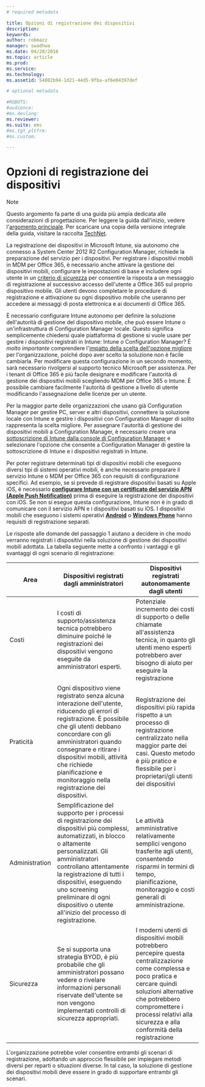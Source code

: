 ```yaml
---
# required metadata

title: Opzioni di registrazione dei dispositivi
description:
keywords:
author: robmazz
manager: swadhwa
ms.date: 04/28/2016
ms.topic: article
ms.prod:
ms.service:
ms.technology:
ms.assetid: 54082b94-1d21-44d5-9fba-af6e04397def

# optional metadata

#ROBOTS:
#audience:
#ms.devlang:
ms.reviewer: 
ms.suite: ems
#ms.tgt_pltfrm:
#ms.custom:

---
```



# Opzioni di registrazione dei dispositivi

>[!NOTE]
>Questo argomento fa parte di una guida più ampia dedicata alle considerazioni di progettazione. Per leggere la guida dall'inizio, vedere l'[argomento principale](mdm-design-considerations-guide.md). Per scaricare una copia della versione integrale della guida, visitare la raccolta [TechNet](https://gallery.technet.microsoft.com/Mobile-Device-Management-7d401582).

La registrazione dei dispositivi in Microsoft Intune, sia autonomo che connesso a System Center 2012 R2 Configuration Manager, richiede la preparazione del servizio per i dispositivi. Per registrare i dispositivi mobili in MDM per Office 365, è necessario anche attivare la gestione dei dispositivi mobili, configurare le impostazioni di base e includere ogni utente in un [criterio di sicurezza](https://technet.microsoft.com/library/ms.o365.cc.newdevicepolicy.aspx) per consentire la risposta a un messaggio di registrazione al successivo accesso dell'utente a Office 365 sul proprio dispositivo mobile. Gli utenti devono completare le procedure di registrazione e attivazione su ogni dispositivo mobile che useranno per accedere ai messaggi di posta elettronica e ai documenti di Office 365.

È necessario configurare Intune autonomo per definire la soluzione dell'autorità di gestione del dispositivo mobile, che può essere Intune o un'infrastruttura di Configuration Manager locale. Questo significa semplicemente chiedersi quale piattaforma di gestione si vuole usare per gestire i dispositivi registrati in Intune: Intune *o* Configuration Manager? È *molto importante* comprendere l'[impatto della scelta dell'opzione migliore](/Intune/deployuse/enroll-devices-in-microsoft-intune) per l'organizzazione, poiché dopo aver scelto la soluzione non è facile cambiarla. Per modificare questa configurazione in un secondo momento, sarà necessario rivolgersi al supporto tecnico Microsoft per assistenza. Per i tenant di Office 365 è più facile designare e modificare l'autorità di gestione dei dispositivi mobili scegliendo MDM per Office 365 o Intune. È possibile cambiare facilmente l'autorità di gestione a livello di utente modificando l'assegnazione delle licenze per un utente. 

Per la maggior parte delle organizzazioni che usano già Configuration Manager per gestire PC, server e altri dispositivi, connettere la soluzione locale con Intune e gestire i dispositivi con Configuration Manager di solito rappresenta la scelta migliore. Per assegnare l'autorità di gestione dei dispositivi mobili a Configuration Manager, è necessario creare una [sottoscrizione di Intune dalla console di Configuration Manager](https://technet.microsoft.com/library/jj884158.aspx) e selezionare l'opzione che consente a Configuration Manager di gestire la sottoscrizione di Intune e i dispositivi registrati in Intune.

Per poter registrare determinati tipi di dispositivi mobili che eseguono diversi tipi di sistemi operativi mobili, è anche necessario preparare il servizio Intune o MDM per Office 365 con requisiti di configurazione specifici. Ad esempio, se si prevede di registrare dispositivi basati su Apple iOS, è necessario **[configurare Intune con un certificato del servizio APN (Apple Push Notification)](https://technet.microsoft.com/library/dn408185.aspx)** prima di eseguire la registrazione dei dispositivi con iOS. Se non si esegue questa configurazione, Intune non è in grado di comunicare con il servizio APN e i dispositivi basati su iOS. I dispositivi mobili che eseguono i sistemi operativi **[Android](https://technet.microsoft.com/library/dn764960.aspx)** o **[Windows Phone](https://technet.microsoft.com/library/dn764959.aspx)** hanno requisiti di registrazione separati.

Le risposte alle domande del passaggio 1 aiutano a decidere in che modo verranno registrati i dispositivi nella soluzione di gestione dei dispositivi mobili adottata. La tabella seguente mette a confronto i vantaggi e gli svantaggi di ogni scenario di registrazione:

| Area  | Dispositivi registrati dagli amministratori | Dispositivi registrati autonomamente dagli utenti |
| ------------- | ------------- | ------------ |
| Costi | I costi di supporto/assistenza tecnica potrebbero diminuire poiché le registrazioni dei dispositivi vengono eseguite da amministratori esperti. | Potenziale incremento dei costi di supporto o delle chiamate all'assistenza tecnica, in quanto gli utenti meno esperti potrebbero aver bisogno di aiuto per eseguire la registrazione |
| Praticità  | Ogni dispositivo viene registrato senza alcuna interazione dell'utente, riducendo gli errori di registrazione. È possibile che gli utenti debbano concordare con gli amministratori quando consegnare e ritirare i dispositivi mobili, attività che richiede pianificazione e monitoraggio nella registrazione dei dispositivi.| Registrazione dei dispositivi più rapida rispetto a un processo di registrazione centralizzato nella maggior parte dei casi. Questo metodo è più pratico e flessibile per i proprietari/gli utenti dei dispositivi |
| Administration | Semplificazione del supporto per i processi di registrazione dei dispositivi più complessi, automatizzati, in blocco o altamente personalizzati. Gli amministratori controllano attentamente la registrazione di tutti i dispositivi, eseguendo uno screening preliminare di ogni dispositivo o utente all'inizio del processo di registrazione. | Le attività amministrative relativamente semplici vengono trasferite agli utenti, consentendo risparmi in termini di tempo, pianificazione, monitoraggio e costi generali di amministrazione. |
| Sicurezza | Se si supporta una strategia BYOD, è più probabile che gli amministratori possano vedere o rivelare informazioni personali riservate dell'utente se non vengono implementati controlli di sicurezza appropriati. | I moderni utenti di dispositivi mobili potrebbero percepire questa centralizzazione come complessa e poco pratica e cercare quindi soluzioni alternative che potrebbero compromettere i processi relativi alla sicurezza e alla conformità della registrazione |

L'organizzazione potrebbe voler consentire entrambi gli scenari di registrazione, adottando un approccio flessibile per impiegare metodi diversi per reparti o situazioni diverse. In tal caso, la soluzione di gestione dei dispositivi mobili deve essere in grado di supportare entrambi gli scenari.

<!--HONumber=Apr16_HO2-->


